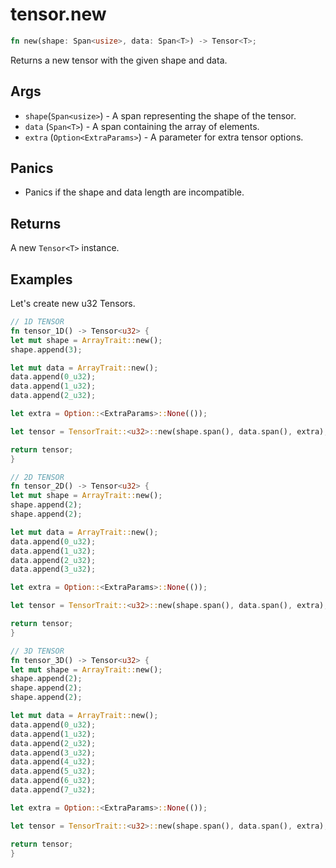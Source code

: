 # tensor.new

```rust
fn new(shape: Span<usize>, data: Span<T>) -> Tensor<T>;
```

Returns a new tensor with the given shape and data.

## Args

* `shape`(`Span<usize>`) - A span representing the shape of the tensor.
* `data` (`Span<T>`) - A span containing the array of elements.
* `extra` (`Option<ExtraParams>`) - A parameter for extra tensor options.

## Panics

* Panics if the shape and data length are incompatible.

## Returns

A new `Tensor<T>` instance.

## Examples

Let's create new u32 Tensors.

```rust
// 1D TENSOR
fn tensor_1D() -> Tensor<u32> {
let mut shape = ArrayTrait::new();
shape.append(3);

let mut data = ArrayTrait::new();
data.append(0_u32);
data.append(1_u32);
data.append(2_u32);

let extra = Option::<ExtraParams>::None(());

let tensor = TensorTrait::<u32>::new(shape.span(), data.span(), extra);

return tensor;
}

// 2D TENSOR
fn tensor_2D() -> Tensor<u32> {
let mut shape = ArrayTrait::new();
shape.append(2);
shape.append(2);

let mut data = ArrayTrait::new();
data.append(0_u32);
data.append(1_u32);
data.append(2_u32);
data.append(3_u32);

let extra = Option::<ExtraParams>::None(());

let tensor = TensorTrait::<u32>::new(shape.span(), data.span(), extra);

return tensor;
}

// 3D TENSOR
fn tensor_3D() -> Tensor<u32> {
let mut shape = ArrayTrait::new();
shape.append(2);
shape.append(2);
shape.append(2);

let mut data = ArrayTrait::new();
data.append(0_u32);
data.append(1_u32);
data.append(2_u32);
data.append(3_u32);
data.append(4_u32);
data.append(5_u32);
data.append(6_u32);
data.append(7_u32);

let extra = Option::<ExtraParams>::None(());

let tensor = TensorTrait::<u32>::new(shape.span(), data.span(), extra);

return tensor;
}
```
